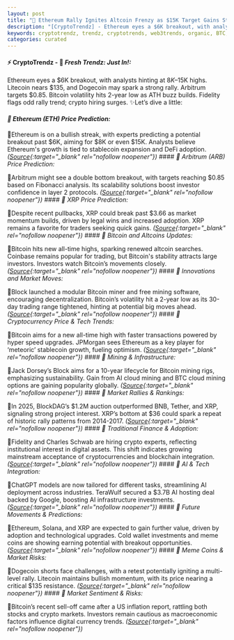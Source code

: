 ```yaml
---
layout: post
title: "🌌 Ethereum Rally Ignites Altcoin Frenzy as $15K Target Gains Steam"
description: "[CryptoTrendz] - Ethereum eyes a $6K breakout, with analysts hinting at $8K–$15K highs. Litecoin nears $135, and Dogecoin may spark a strong rally. Arbitrum targets $0.85. Bitcoin volatility hits 2-year low as ATH buzz builds. Fidelity flags odd rally trend; crypto hiring surges."
keywords: cryptotrendz, trendz, cryptotrends, web3trends, organic, BTC, ALTCOIN, crypto, Stablecoin, JPMorgan, Bitcoin, Miner, XRP, Ethereum, Mining, AI
categories: curated
---
```


#### ⚡ CryptoTrendz - 📌 *Fresh Trendz: Just In!:*

Ethereum eyes a $6K breakout, with analysts hinting at $8K–$15K highs. Litecoin nears $135, and Dogecoin may spark a strong rally. Arbitrum targets $0.85. Bitcoin volatility hits 2-year low as ATH buzz builds. Fidelity flags odd rally trend; crypto hiring surges. ✨Let’s dive a little:


#### *🔖  Ethereum (ETH) Price Prediction:*  

🔹Ethereum is on a bullish streak, with experts predicting a potential breakout past $6K, aiming for $8K or even $15K. Analysts believe Ethereum's growth is tied to stablecoin expansion and DeFi adoption. *([Source](https://s.avyag.com/59ly){:target="_blank" rel="nofollow noopener"})* #### *🔖  Arbitrum (ARB) Price Prediction:*  

🔹Arbitrum might see a double bottom breakout, with targets reaching $0.85 based on Fibonacci analysis. Its scalability solutions boost investor confidence in layer 2 protocols. *([Source](https://s.avyag.com/rke0){:target="_blank" rel="nofollow noopener"})* #### *🔖  XRP Price Prediction:*  

🔹Despite recent pullbacks, XRP could break past $3.66 as market momentum builds, driven by legal wins and increased adoption. XRP remains a favorite for traders seeking quick gains. *([Source](https://s.avyag.com/bqsi){:target="_blank" rel="nofollow noopener"})* #### *🔖  Bitcoin and Altcoins Updates:*  

🔹Bitcoin hits new all-time highs, sparking renewed altcoin searches. Coinbase remains popular for trading, but Bitcoin's stability attracts large investors. Investors watch Bitcoin’s movements closely. *([Source](https://s.avyag.com/vh4e){:target="_blank" rel="nofollow noopener"})* #### *🔖  Innovations and Market Moves:*  

🔹Block launched a modular Bitcoin miner and free mining software, encouraging decentralization. Bitcoin’s volatility hit a 2-year low as its 30-day trading range tightened, hinting at potential big moves ahead. *([Source](https://s.avyag.com/prdu){:target="_blank" rel="nofollow noopener"})* #### *🔖  Cryptocurrency Price & Tech Trends:*  

🔹Bitcoin aims for a new all-time high with faster transactions powered by hyper speed upgrades. JPMorgan sees Ethereum as a key player for ‘meteoric’ stablecoin growth, fueling optimism. *([Source](https://s.avyag.com/8bb){:target="_blank" rel="nofollow noopener"})* #### *🔖  Mining & Infrastructure:*  

🔹Jack Dorsey’s Block aims for a 10-year lifecycle for Bitcoin mining rigs, emphasizing sustainability. Gain from AI cloud mining and BTC cloud mining options are gaining popularity globally. *([Source](https://s.avyag.com/ie7j){:target="_blank" rel="nofollow noopener"})* #### *🔖  Market Rallies & Rankings:*  

🔹In 2025, BlockDAG’s $1.2M auction outperformed BNB, Tether, and XRP, signaling strong project interest. XRP’s bottom at $36 could spark a repeat of historic rally patterns from 2014-2017. *([Source](https://s.avyag.com/fnkx){:target="_blank" rel="nofollow noopener"})* #### *🔖  Traditional Finance & Adoption:*  

🔹Fidelity and Charles Schwab are hiring crypto experts, reflecting institutional interest in digital assets. This shift indicates growing mainstream acceptance of cryptocurrencies and blockchain integration. *([Source](https://s.avyag.com/sem1){:target="_blank" rel="nofollow noopener"})* #### *🔖  AI & Tech Integration:*  

🔹ChatGPT models are now tailored for different tasks, streamlining AI deployment across industries. TeraWulf secured a $3.7B AI hosting deal backed by Google, boosting AI infrastructure investments. *([Source](https://s.avyag.com/zhu5){:target="_blank" rel="nofollow noopener"})* #### *🔖  Future Movements & Predictions:*  

🔹Ethereum, Solana, and XRP are expected to gain further value, driven by adoption and technological upgrades. Cold wallet investments and meme coins are showing earning potential with breakout opportunities. *([Source](https://s.avyag.com/eb9u){:target="_blank" rel="nofollow noopener"})* #### *🔖  Meme Coins & Market Risks:*  

🔹Dogecoin shorts face challenges, with a retest potentially igniting a multi-level rally. Litecoin maintains bullish momentum, with its price nearing a critical $135 resistance. *([Source](https://s.avyag.com/s08q){:target="_blank" rel="nofollow noopener"})* #### *🔖  Market Sentiment & Risks:*  

🔹Bitcoin’s recent sell-off came after a US inflation report, rattling both stocks and crypto markets. Investors remain cautious as macroeconomic factors influence digital currency trends. *([Source](https://s.avyag.com/qxe3){:target="_blank" rel="nofollow noopener"})*